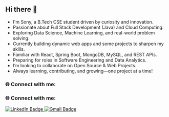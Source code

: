 ## Hi there 👋

- I'm Sony, a B.Tech CSE student driven by curiosity and innovation.  
- Passionate about Full Stack Development (Java) and Cloud Computing.  
- Exploring Data Science, Machine Learning, and real-world problem solving.  
- Currently building dynamic web apps and some projects to sharpen my skills.  
- Familiar with React, Spring Boot, MongoDB, MySQL, and REST APIs.  
- Preparing for roles in Software Engineering and Data Analytics.  
- I’m looking to collaborate on Open Source & Web Projects.  
- Always learning, contributing, and growing—one project at a time!


### 🌐 Connect with me:
### 🌐 Connect with me:

<p align="left">
  <a href="https://www.linkedin.com/in/sony-yendluri/" target="_blank">
    <img src="https://img.shields.io/badge/LinkedIn-blue?style=for-the-badge&logo=linkedin&logoColor=white" alt="LinkedIn Badge"/>
  </a>
  <a href="mailto:sonyyendluriyendluri@gmail.com">
    <img src="https://img.shields.io/badge/Gmail-D14836?style=for-the-badge&logo=gmail&logoColor=white" alt="Gmail Badge"/>
  </a>
</p>
